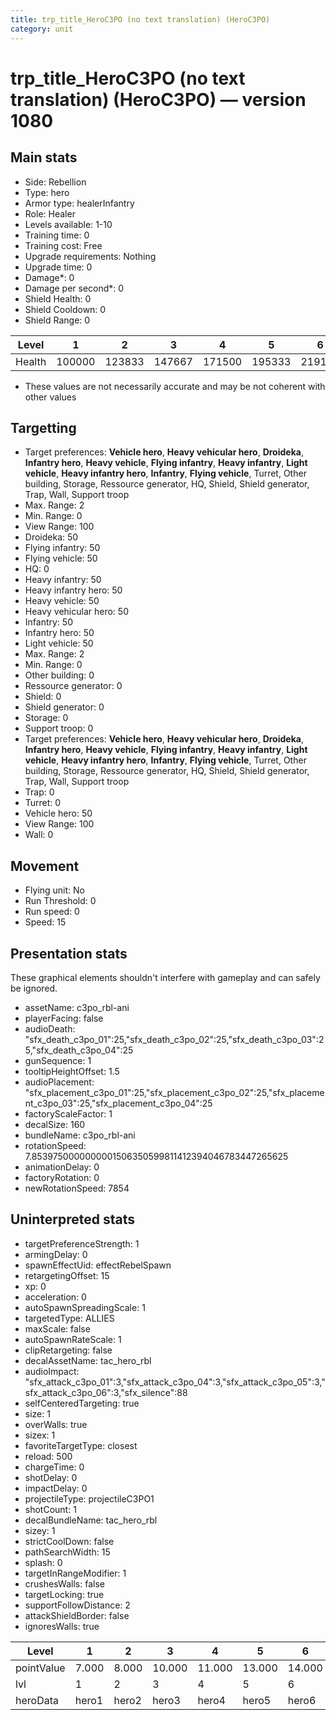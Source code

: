 ```yaml
---
title: trp_title_HeroC3PO (no text translation) (HeroC3PO)
category: unit
---
```


# trp_title_HeroC3PO (no text translation) (HeroC3PO) — version 1080

## Main stats

  * Side: Rebellion
  * Type: hero
  * Armor type: healerInfantry
  * Role: Healer
  * Levels available: 1-10
  * Training time: 0
  * Training cost: Free
  * Upgrade requirements: Nothing
  * Upgrade time: 0
  * Damage*: 0
  * Damage per second*: 0
  * Shield Health: 0
  * Shield Cooldown: 0
  * Shield Range: 0

|Level |1     |2     |3     |4     |5     |6     |7     |8     |9     |10    |
|------|------|------|------|------|------|------|------|------|------|------|
|Health|100000|123833|147667|171500|195333|219167|243000|266833|290667|314500|

* These values are not necessarily accurate and may be not coherent with other values

## Targetting

  * Target preferences: **Vehicle hero**, **Heavy vehicular hero**, **Droideka**, **Infantry hero**, **Heavy vehicle**, **Flying infantry**, **Heavy infantry**, **Light vehicle**, **Heavy infantry hero**, **Infantry**, **Flying vehicle**, Turret, Other building, Storage, Ressource generator, HQ, Shield, Shield generator, Trap, Wall, Support troop
  * Max. Range: 2
  * Min. Range: 0
  * View Range: 100
  * Droideka: 50
  * Flying infantry: 50
  * Flying vehicle: 50
  * HQ: 0
  * Heavy infantry: 50
  * Heavy infantry hero: 50
  * Heavy vehicle: 50
  * Heavy vehicular hero: 50
  * Infantry: 50
  * Infantry hero: 50
  * Light vehicle: 50
  * Max. Range: 2
  * Min. Range: 0
  * Other building: 0
  * Ressource generator: 0
  * Shield: 0
  * Shield generator: 0
  * Storage: 0
  * Support troop: 0
  * Target preferences: **Vehicle hero**, **Heavy vehicular hero**, **Droideka**, **Infantry hero**, **Heavy vehicle**, **Flying infantry**, **Heavy infantry**, **Light vehicle**, **Heavy infantry hero**, **Infantry**, **Flying vehicle**, Turret, Other building, Storage, Ressource generator, HQ, Shield, Shield generator, Trap, Wall, Support troop
  * Trap: 0
  * Turret: 0
  * Vehicle hero: 50
  * View Range: 100
  * Wall: 0

## Movement

  * Flying unit: No
  * Run Threshold: 0
  * Run speed: 0
  * Speed: 15

## Presentation stats

These graphical elements shouldn't interfere with gameplay and can safely be ignored.

  * assetName: c3po_rbl-ani
  * playerFacing: false
  * audioDeath: "sfx_death_c3po_01":25,"sfx_death_c3po_02":25,"sfx_death_c3po_03":25,"sfx_death_c3po_04":25
  * gunSequence: 1
  * tooltipHeightOffset: 1.5
  * audioPlacement: "sfx_placement_c3po_01":25,"sfx_placement_c3po_02":25,"sfx_placement_c3po_03":25,"sfx_placement_c3po_04":25
  * factoryScaleFactor: 1
  * decalSize: 160
  * bundleName: c3po_rbl-ani
  * rotationSpeed: 7.8539750000000001506350599811412394046783447265625
  * animationDelay: 0
  * factoryRotation: 0
  * newRotationSpeed: 7854

## Uninterpreted stats

  * targetPreferenceStrength: 1
  * armingDelay: 0
  * spawnEffectUid: effectRebelSpawn
  * retargetingOffset: 15
  * xp: 0
  * acceleration: 0
  * autoSpawnSpreadingScale: 1
  * targetedType: ALLIES
  * maxScale: false
  * autoSpawnRateScale: 1
  * clipRetargeting: false
  * decalAssetName: tac_hero_rbl
  * audioImpact: "sfx_attack_c3po_01":3,"sfx_attack_c3po_04":3,"sfx_attack_c3po_05":3,"sfx_attack_c3po_06":3,"sfx_silence":88
  * selfCenteredTargeting: true
  * size: 1
  * overWalls: true
  * sizex: 1
  * favoriteTargetType: closest
  * reload: 500
  * chargeTime: 0
  * shotDelay: 0
  * impactDelay: 0
  * projectileType: projectileC3PO1
  * shotCount: 1
  * decalBundleName: tac_hero_rbl
  * sizey: 1
  * strictCoolDown: false
  * pathSearchWidth: 15
  * splash: 0
  * targetInRangeModifier: 1
  * crushesWalls: false
  * targetLocking: true
  * supportFollowDistance: 2
  * attackShieldBorder: false
  * ignoresWalls: true

|Level     |1    |2    |3     |4     |5     |6     |7     |8     |9     |10    |
|----------|-----|-----|------|------|------|------|------|------|------|------|
|pointValue|7.000|8.000|10.000|11.000|13.000|14.000|15.000|17.000|18.000|21.000|
|lvl       |1    |2    |3     |4     |5     |6     |7     |8     |9     |10    |
|heroData  |hero1|hero2|hero3 |hero4 |hero5 |hero6 |hero7 |hero8 |hero9 |hero10|

